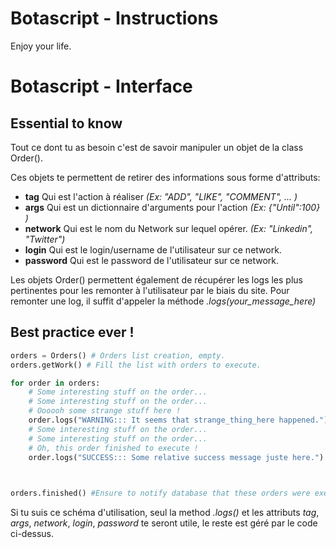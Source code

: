 # Botascript - Instructions

Enjoy your life.

# Botascript - Interface

## Essential to know

Tout ce dont tu as besoin c'est de savoir manipuler un objet de la class Order().

Ces objets te permettent de retirer des informations sous forme d'attributs:

- **tag** 		Qui est l'action à réaliser 
	*(Ex: "ADD", "LIKE", "COMMENT", ... )*
- **args** 		Qui est un dictionnaire d'arguments pour l'action 
	*(Ex: {"Until":100} )*
- **network** 	Qui est le nom du Network sur lequel opérer. 
	*(Ex: "Linkedin", "Twitter")*
- **login** 		Qui est le login/username de l'utilisateur sur ce network.
- **password** 	Qui est le password de l'utilisateur sur ce network.

Les objets Order() permettent également de récupérer les logs les plus pertinentes pour les remonter à l'utilisateur par le biais du site.
Pour remonter une log, il suffit d'appeler la méthode *.logs(your_message_here)*


## Best practice ever !

```python
orders = Orders() # Orders list creation, empty.
orders.getWork() # Fill the list with orders to execute.

for order in orders:
	# Some interesting stuff on the order...
	# Some interesting stuff on the order...
	# Oooooh some strange stuff here !
	order.logs("WARNING::: It seems that strange_thing_here happened.")
	# Some interesting stuff on the order...
	# Some interesting stuff on the order...
	# Oh, this order finished to execute !
	order.logs("SUCCESS::: Some relative success message juste here.")

		

orders.finished() #Ensure to notify database that these orders were executed.

```

Si tu suis ce schéma d'utilisation, seul la method *.logs()* et les attributs *tag*, *args*, *network*, *login*, *password* te seront utile, le reste est géré par le code ci-dessus.


